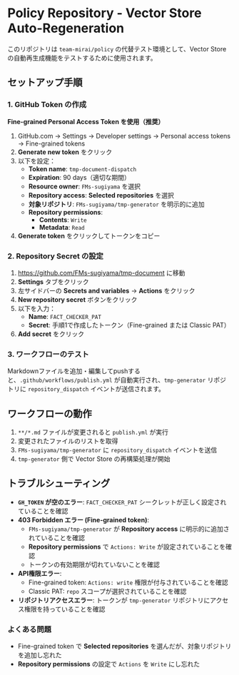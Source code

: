 # Policy Repository - Vector Store Auto-Regeneration

このリポジトリは `team-mirai/policy` の代替テスト環境として、Vector Store の自動再生成機能をテストするために使用されます。

## セットアップ手順

### 1. GitHub Token の作成

**Fine-grained Personal Access Token を使用（推奨）**

1. GitHub.com → Settings → Developer settings → Personal access tokens → Fine-grained tokens
2. **Generate new token** をクリック
3. 以下を設定：
   - **Token name**: `tmp-document-dispatch`
   - **Expiration**: 90 days（適切な期間）
   - **Resource owner**: `FMs-sugiyama` を選択
   - **Repository access**: **Selected repositories** を選択
   - **対象リポジトリ**: `FMs-sugiyama/tmp-generator` を明示的に追加
   - **Repository permissions**:
     - **Contents**: `Write`
     - **Metadata**: `Read`
4. **Generate token** をクリックしてトークンをコピー

### 2. Repository Secret の設定

1. https://github.com/FMs-sugiyama/tmp-document に移動
2. **Settings** タブをクリック
3. 左サイドバーの **Secrets and variables** → **Actions** をクリック
4. **New repository secret** ボタンをクリック
5. 以下を入力：
   - **Name**: `FACT_CHECKER_PAT`
   - **Secret**: 手順1で作成したトークン（Fine-grained または Classic PAT）
6. **Add secret** をクリック

### 3. ワークフローのテスト

Markdownファイルを追加・編集してpushすると、`.github/workflows/publish.yml` が自動実行され、`tmp-generator` リポジトリに `repository_dispatch` イベントが送信されます。

## ワークフローの動作

1. `**/*.md` ファイルが変更されると `publish.yml` が実行
2. 変更されたファイルのリストを取得
3. `FMs-sugiyama/tmp-generator` に `repository_dispatch` イベントを送信
4. `tmp-generator` 側で Vector Store の再構築処理が開始

## トラブルシューティング

- **`GH_TOKEN` が空のエラー**: `FACT_CHECKER_PAT` シークレットが正しく設定されていることを確認
- **403 Forbidden エラー (Fine-grained token)**: 
  - `FMs-sugiyama/tmp-generator` が **Repository access** に明示的に追加されていることを確認
  - **Repository permissions** で `Actions: Write` が設定されていることを確認
  - トークンの有効期限が切れていないことを確認
- **API権限エラー**: 
  - Fine-grained token: `Actions: write` 権限が付与されていることを確認
  - Classic PAT: `repo` スコープが選択されていることを確認
- **リポジトリアクセスエラー**: トークンが `tmp-generator` リポジトリにアクセス権限を持っていることを確認

### よくある問題
- Fine-grained token で **Selected repositories** を選んだが、対象リポジトリを追加し忘れた
- **Repository permissions** の設定で `Actions` を `Write` にし忘れた
